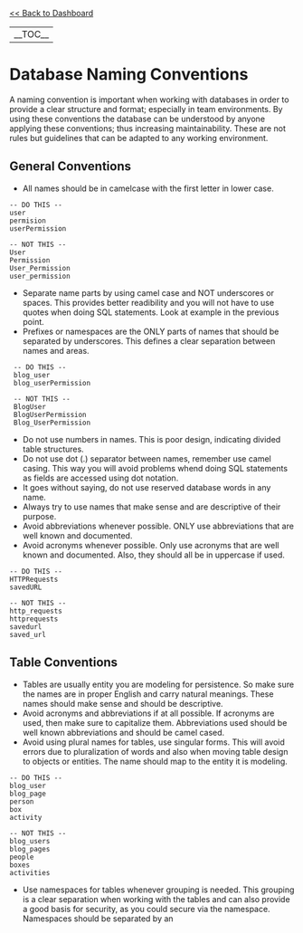 [&lt;&lt; Back to Dashboard]

|             |
|-------------|
| \_\_TOC\_\_ |

Database Naming Conventions
===========================

A naming convention is important when working with databases in order to provide a clear structure and format; especially in team environments. By using these conventions the database can be understood by anyone applying these conventions; thus increasing maintainability. These are not rules but guidelines that can be adapted to any working environment.

General Conventions
-------------------

-   All names should be in camelcase with the first letter in lower case.

<!-- -->

    -- DO THIS --
    user
    permision
    userPermission

    -- NOT THIS --
    User
    Permission
    User_Permission
    user_permission

-   Separate name parts by using camel case and NOT underscores or spaces. This provides better readibility and you will not have to use quotes when doing SQL statements. Look at example in the previous point.
-   Prefixes or namespaces are the ONLY parts of names that should be separated by underscores. This defines a clear separation between names and areas.

<!-- -->

     -- DO THIS --
     blog_user
     blog_userPermission
     
     -- NOT THIS --
     BlogUser
     BlogUserPermission
     Blog_UserPermission

-   Do not use numbers in names. This is poor design, indicating divided table structures.
-   Do not use dot (.) separator between names, remember use camel casing. This way you will avoid problems whend doing SQL statements as fields are accessed using dot notation.
-   It goes without saying, do not use reserved database words in any name.
-   Always try to use names that make sense and are descriptive of their purpose.
-   Avoid abbreviations whenever possible. ONLY use abbreviations that are well known and documented.
-   Avoid acronyms whenever possible. Only use acronyms that are well known and documented. Also, they should all be in uppercase if used.

<!-- -->

    -- DO THIS --
    HTTPRequests
    savedURL

    -- NOT THIS --
    http_requests
    httprequests
    savedurl
    saved_url

Table Conventions
-----------------

-   Tables are usually entity you are modeling for persistence. So make sure the names are in proper English and carry natural meanings. These names should make sense and should be descriptive.
-   Avoid acronyms and abbreviations if at all possible. If acronyms are used, then make sure to capitalize them. Abbreviations used should be well known abbreviations and should be camel cased.
-   Avoid using plural names for tables, use singular forms. This will avoid errors due to pluralization of words and also when moving table design to objects or entities. The name should map to the entity it is modeling.

<!-- -->

    -- DO THIS --
    blog_user
    blog_page
    person
    box
    activity

    -- NOT THIS --
    blog_users
    blog_pages
    people
    boxes
    activities

-   Use namespaces for tables whenever grouping is needed. This grouping is a clear separation when working with the tables and can also provide a good basis for security, as you could secure via the namespace. Namespaces should be separated by an

  [&lt;&lt; Back to Dashboard]: Dashboard "wikilink"